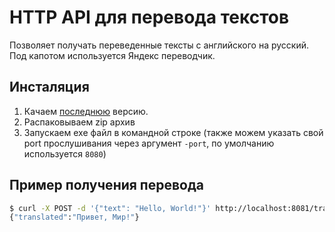 # HTTP API для перевода текстов

Позволяет получать переведенные тексты с английского на русский. Под капотом используется Яндекс переводчик.

## Инсталяция

1. Качаем [последнюю](https://github.com/RUScape/go-translator-api/releases) версию.
1. Распаковываем zip архив
1. Запускаем exe файл в командной строке (также можем указать свой port прослушивания через аргумент `-port`, по умолчанию используется `8080`)

## Пример получения перевода

```bash
$ curl -X POST -d '{"text": "Hello, World!"}' http://localhost:8081/translate
{"translated":"Привет, Мир!"}
```
